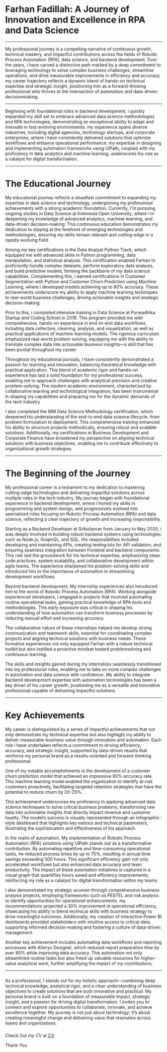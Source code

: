 # Farhan Fadillah: A Journey of Innovation and Excellence in RPA and Data Science

---   

My professional journey is a compelling narrative of
continuous growth, technical mastery, and impactful contributions across
the fields of Robotic Process Automation (RPA), data science, and
backend development. Over the years, I have carved a distinctive
path marked by a deep commitment to leveraging technology to solve
complex business challenges, streamline operations, and drive
measurable improvements in efficiency and accuracy. my career
trajectory reflects a dynamic blend of hands-on technical expertise and
strategic insight, positioning him as a forward-thinking professional who
thrives at the intersection of automation and data-driven decisionmaking.

---

Beginning with foundational roles in backend development, i 
quickly expanded my skill set to embrace advanced data science
methodologies and RPA technologies, demonstrating an exceptional
ability to adapt and innovate in fast-evolving environments. my
experience spans diverse industries, including digital agencies,
technology startups, and corporate enterprises, where i have
consistently delivered solutions that optimize workflows and enhance
operational performance. my expertise in designing and
implementing automation frameworks using UiPath, coupled with my
proficiency in data analytics and machine learning, underscores his role
as a catalyst for digital transformation.

---

# The Educational Journey

My educational journey reflects a steadfast commitment to
expanding my expertise in data science and technology, underpinning my
professional achievements with a strong academic foundation. Currently,
I'm pursuing ongoing studies in Data Science at Indonesia Open
University, where i'm deepening my knowledge of advanced analytics,
machine learning, and data-driven decision-making. This continuous
education demonstrates my dedication to staying at the forefront of
emerging technologies and methodologies, ensuring my skills remain
relevant and cutting-edge in a rapidly evolving field.

Among my key certifications is the Data Analyst Python Track, which
equipped me with advanced skills in Python programming, data
manipulation, and statistical analysis. This certification enabled Farhan
to proficiently handle complex datasets, perform exploratory data
analysis, and build predictive models, forming the backbone of my data
science capabilities. Complementing this, i earned certifications in
Customer Segmentation with Python and Customer Churn Prediction
using Machine Learning, where i developed models achieving up to
80% accuracy. These achievements underscore my ability to apply
machine learning techniques to real-world business challenges, driving
actionable insights and strategic decision-making.

Prior to this, i completed intensive training in Data Science at
Purwadhika Startup and Coding School in 2019. This program provided
me with comprehensive, hands-on experience in end-to-end data
workflows, including data collection, cleaning, analysis, and visualization,
as well as practical applications of machine learning models. The
rigorous curriculum emphasized real-world problem solving, equipping
me with the ability to translate complex data into actionable business
insights—a skill that has been pivotal throughout my career.

Throughout my educational pursuits, I have consistently
demonstrated a passion for learning and innovation, balancing
theoretical knowledge with practical application. This blend of academic
rigor and hands-on experience has laid a solid foundation for my
professional success, enabling me to approach challenges with analytical
precision and creative problem-solving. The modern academic
environment, characterized by collaborative learning and technological
integration, has been instrumental in shaping my capabilities and
preparing me for the dynamic demands of the tech industry

I also completed the IBM Data Science Methodology certification,
which deepened his understanding of the end-to-end data science
lifecycle, from problem formulation to deployment. This comprehensive
training enhanced his ability to structure projects methodically, ensuring
robust and scalable solutions. Additionally, my certifications in Business
Development and Corporate Finance have broadened my perspective on
aligning technical solutions with business objectives, enabling me to
contribute effectively to organizational growth strategies.

---

# The Beginning of the Journey

My professional career is a testament to my dedication to
mastering cutting-edge technologies and delivering impactful solutions
across multiple roles in the tech industry. My journey began with
foundational experience in backend development, where i honed my
skills in programming and system design, and progressively evolved into
specialized roles focusing on Robotic Process Automation (RPA) and data
science, reflecting a clear trajectory of growth and increasing
responsibility.

Starting as a Backend Developer at Sribulancer from January to May
2020, i was deeply involved in building robust backend systems
using technologies such as Node.js, GraphQL, and SQL. His
responsibilities included developing and maintaining APIs, creating
testing kits for API validation, and ensuring seamless integration
between frontend and backend components. This role laid the
groundwork for his technical expertise, emphasizing clean code
practices, system scalability, and collaborative development within agile
teams. The experience sharpened his problem-solving skills and
introduced him to the importance of automation in streamlining
development workflows.

Beyond backend development, My internship experiences also
introduced him to the world of Robotic Process Automation (RPA).
Working alongside experienced developers, i engaged in projects that
involved automating routine operational tasks, gaining practical
knowledge of RPA tools and methodologies. This early exposure was
critical in shaping his understanding of how automation can transform
business processes by reducing manual effort and increasing accuracy.

The collaborative nature of these internships helped me develop
strong communication and teamwork skills, essential for coordinating
complex projects and aligning technical solutions with business needs.
These formative experiences not only equipped Farhan with a robust
technical toolkit but also instilled a proactive mindset toward problemsolving and continuous learning. 

The skills and insights gained during my internships seamlessly transitioned into my professional roles, 
enabling me to take on more complex challenges in automation and data science
with confidence. My ability to integrate backend development
expertise with automation technologies has been a key driver of his
career growth, positioning me as a versatile and innovative professional
capable of delivering impactful solutions.

---

# Key Achievements

My career is distinguished by a series of impactful
achievements that not only demonstrate my technical expertise but also
highlight my ability to deliver measurable business value through
innovation and automation. Each role i have undertaken reflects a
commitment to driving efficiency, accuracy, and strategic insight,
supported by data-driven results that reinforce my personal brand as a
results-oriented and forward-thinking professional.

One of my notable accomplishments is the development of a
customer churn prediction model that achieved an impressive 80%
accuracy rate. This machine learning model enabled the organization to
identify at-risk customers proactively, facilitating targeted retention
strategies that have the potential to reduce churn by 20–25%. 

This achievement underscores my proficiency in applying advanced data
science techniques to solve critical business problems, transforming raw
data into actionable insights that directly impact revenue and customer
loyalty. The model’s success is visually represented through an
infographic-style dashboard that highlights key metrics and technical
parameters, illustrating the sophistication and effectiveness of his
approach.

In the realm of automation, My implementation of Robotic Process
Automation (RPA) solutions using UiPath stands out as a transformative
contribution. By automating repetitive and time-consuming operational
tasks, he reduced process times by up to 75%, resulting in annual time
savings exceeding 500 hours. This significant efficiency gain not only
accelerated workflows but also enhanced data accuracy and team
productivity. The impact of these automation initiatives is captured in a
visual graph that quantifies hours saved and efficiency improvements,
reinforcing my role as a catalyst for digital transformation within
my teams.

I also demonstrated my strategic acumen through comprehensive
business analysis projects, employing frameworks such as PESTEL and
risk analysis to identify opportunities for operational enhancements. my
recommendations projected a 30% improvement in operational
efficiency, showcasing his ability to blend technical skills with business
strategy to drive meaningful outcomes. Additionally, my creation of
interactive Power BI dashboards provided stakeholders with intuitive
access to critical data, supporting informed decision-making and
fostering a culture of data-driven management.

Another key achievement includes automating data workflows and
reporting processes with Alteryx Designer, which reduced report
preparation time by over 80% while improving data accuracy. This
automation not only streamlined routine tasks but also freed up valuable
resources for higher-value analytical work, further amplifying the impact
of my contributions.

---
###
As a professional, I stands out for my holistic approach—combining
deep technical knowledge, analytical rigor, and a clear understanding of
business objectives to create solutions that are both innovative and
practical. My personal brand is built on a foundation of measurable
impact, strategic insight, and a passion for driving digital transformation.
I invites you to connect and explore opportunities to collaborate,
innovate, and achieve excellence together. My journey is not just about
technology; it’s about creating meaningful change and delivering value
that resonates across teams and organizations.
###

Check Out my CV at
[CV](https://github.com/Farhan-Fadillah/portfolio-farhan-fadillah/blob/main/CV-PDF/CV%20ATS%20Farhan%20Fadillah%20New.pdf)

Thank You
